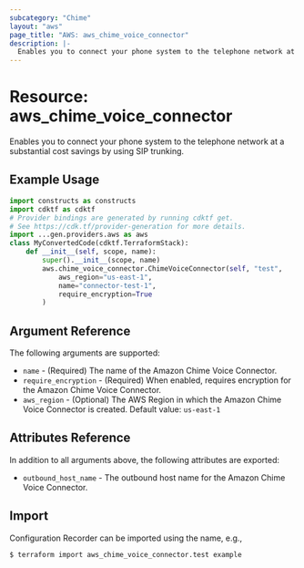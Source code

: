 ```yaml
---
subcategory: "Chime"
layout: "aws"
page_title: "AWS: aws_chime_voice_connector"
description: |-
  Enables you to connect your phone system to the telephone network at a substantial cost savings by using SIP trunking.
---
```


# Resource: aws_chime_voice_connector

Enables you to connect your phone system to the telephone network at a substantial cost savings by using SIP trunking.

## Example Usage

```python
import constructs as constructs
import cdktf as cdktf
# Provider bindings are generated by running cdktf get.
# See https://cdk.tf/provider-generation for more details.
import ...gen.providers.aws as aws
class MyConvertedCode(cdktf.TerraformStack):
    def __init__(self, scope, name):
        super().__init__(scope, name)
        aws.chime_voice_connector.ChimeVoiceConnector(self, "test",
            aws_region="us-east-1",
            name="connector-test-1",
            require_encryption=True
        )
```

## Argument Reference

The following arguments are supported:

* `name` - (Required) The name of the Amazon Chime Voice Connector.
* `require_encryption` - (Required) When enabled, requires encryption for the Amazon Chime Voice Connector.
* `aws_region` - (Optional) The AWS Region in which the Amazon Chime Voice Connector is created. Default value: `us-east-1`

## Attributes Reference

In addition to all arguments above, the following attributes are exported:

* `outbound_host_name` - The outbound host name for the Amazon Chime Voice Connector.

## Import

Configuration Recorder can be imported using the name, e.g.,

```
$ terraform import aws_chime_voice_connector.test example
```

<!-- cache-key: cdktf-0.17.0-pre.15 input-38057009a9b6792d14e26911cded82bc37899a82c1ff3d77b55a14d4f2c2937e -->